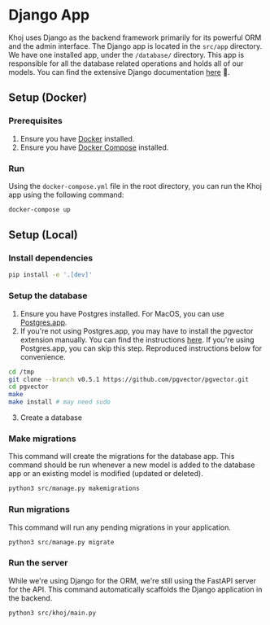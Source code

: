 # Django App

Khoj uses Django as the backend framework primarily for its powerful ORM and the admin interface. The Django app is located in the `src/app` directory. We have one installed app, under the `/database/` directory. This app is responsible for all the database related operations and holds all of our models. You can find the extensive Django documentation [here](https://docs.djangoproject.com/en/4.2/) 🌈.

## Setup (Docker)

### Prerequisites
1. Ensure you have [Docker](https://docs.docker.com/get-docker/) installed.
2. Ensure you have [Docker Compose](https://docs.docker.com/compose/install/) installed.

### Run

Using the `docker-compose.yml` file in the root directory, you can run the Khoj app using the following command:
```bash
docker-compose up
```

## Setup (Local)

### Install dependencies

```bash
pip install -e '.[dev]'
```

### Setup the database

1. Ensure you have Postgres installed. For MacOS, you can use [Postgres.app](https://postgresapp.com/).
2. If you're not using Postgres.app, you may have to install the pgvector extension manually. You can find the instructions [here](https://github.com/pgvector/pgvector#installation). If you're using Postgres.app, you can skip this step. Reproduced instructions below for convenience.

```bash
cd /tmp
git clone --branch v0.5.1 https://github.com/pgvector/pgvector.git
cd pgvector
make
make install # may need sudo
```
3. Create a database

### Make migrations

This command will create the migrations for the database app. This command should be run whenever a new model is added to the database app or an existing model is modified (updated or deleted).

```bash
python3 src/manage.py makemigrations
```

### Run migrations

This command will run any pending migrations in your application.
```bash
python3 src/manage.py migrate
```

### Run the server

While we're using Django for the ORM, we're still using the FastAPI server for the API. This command automatically scaffolds the Django application in the backend.
```bash
python3 src/khoj/main.py
```
